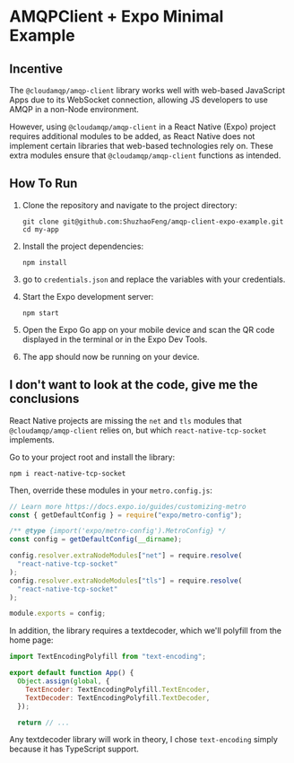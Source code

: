 # AMQPClient + Expo Minimal Example

## Incentive

The `@cloudamqp/amqp-client` library works well with web-based JavaScript Apps due to its WebSocket connection, allowing JS developers to use AMQP in a non-Node environment.

However, using `@cloudamqp/amqp-client` in a React Native (Expo) project requires additional modules to be added, as React Native does not implement certain libraries that web-based technologies rely on. These extra modules ensure that `@cloudamqp/amqp-client` functions as intended.

## How To Run

1. Clone the repository and navigate to the project directory:
    ```
    git clone git@github.com:ShuzhaoFeng/amqp-client-expo-example.git
    cd my-app
    ```

2. Install the project dependencies:
    ```
    npm install
    ```

3. go to `credentials.json` and replace the variables with your credentials.

4. Start the Expo development server:
    ```
    npm start
    ```

5. Open the Expo Go app on your mobile device and scan the QR code displayed in the terminal or in the Expo Dev Tools.

6. The app should now be running on your device.

## I don't want to look at the code, give me the conclusions

React Native projects are missing the `net` and `tls` modules that `@cloudamqp/amqp-client` relies on, but which `react-native-tcp-socket` implements.

Go to your project root and install the library:

```
npm i react-native-tcp-socket
```

Then, override these modules in your `metro.config.js`:

```js
// Learn more https://docs.expo.io/guides/customizing-metro
const { getDefaultConfig } = require("expo/metro-config");

/** @type {import('expo/metro-config').MetroConfig} */
const config = getDefaultConfig(__dirname);

config.resolver.extraNodeModules["net"] = require.resolve(
  "react-native-tcp-socket"
);
config.resolver.extraNodeModules["tls"] = require.resolve(
  "react-native-tcp-socket"
);

module.exports = config;
```

In addition, the library requires a textdecoder, which we'll polyfill from the home page:

```js
import TextEncodingPolyfill from "text-encoding";

export default function App() {
  Object.assign(global, {
    TextEncoder: TextEncodingPolyfill.TextEncoder,
    TextDecoder: TextEncodingPolyfill.TextDecoder,
  });

  return // ...
```

Any textdecoder library will work in theory, I chose `text-encoding` simply because it has TypeScript support.

